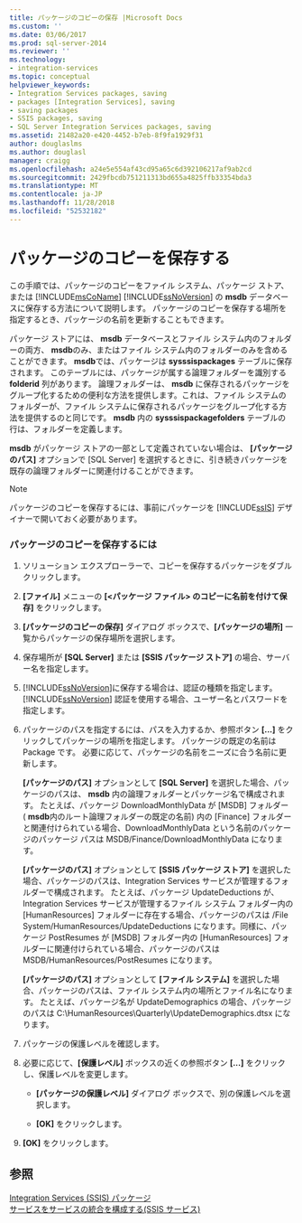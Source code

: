 ```yaml
---
title: パッケージのコピーの保存 |Microsoft Docs
ms.custom: ''
ms.date: 03/06/2017
ms.prod: sql-server-2014
ms.reviewer: ''
ms.technology:
- integration-services
ms.topic: conceptual
helpviewer_keywords:
- Integration Services packages, saving
- packages [Integration Services], saving
- saving packages
- SSIS packages, saving
- SQL Server Integration Services packages, saving
ms.assetid: 21482a20-e420-4452-b7eb-8f9fa1929f31
author: douglaslms
ms.author: douglasl
manager: craigg
ms.openlocfilehash: a24e5e554af43cd95a65c6d392106217af9ab2cd
ms.sourcegitcommit: 2429fbcdb751211313bd655a4825ffb33354bda3
ms.translationtype: MT
ms.contentlocale: ja-JP
ms.lasthandoff: 11/28/2018
ms.locfileid: "52532182"
---
```

# <a name="save-a-copy-of-a-package"></a>パッケージのコピーを保存する
  この手順では、パッケージのコピーをファイル システム、パッケージ ストア、または [!INCLUDE[msCoName](../includes/msconame-md.md)] [!INCLUDE[ssNoVersion](../includes/ssnoversion-md.md)] の **msdb** データベースに保存する方法について説明します。 パッケージのコピーを保存する場所を指定するとき、パッケージの名前を更新することもできます。  
  
 パッケージ ストアには、 **msdb** データベースとファイル システム内のフォルダーの両方、 **msdb**のみ、またはファイル システム内のフォルダーのみを含めることができます。 **msdb**では、パッケージは **sysssispackages** テーブルに保存されます。 このテーブルには、パッケージが属する論理フォルダーを識別する **folderid** 列があります。 論理フォルダーは、 **msdb** に保存されるパッケージをグループ化するための便利な方法を提供します。これは、ファイル システムのフォルダーが、ファイル システムに保存されるパッケージをグループ化する方法を提供するのと同じです。 **msdb** 内の **sysssispackagefolders** テーブルの行は、フォルダーを定義します。  
  
 **msdb** がパッケージ ストアの一部として定義されていない場合は、 **[パッケージのパス]** オプションで [SQL Server] を選択するときに、引き続きパッケージを既存の論理フォルダーに関連付けることができます。  
  
> [!NOTE]  
>  パッケージのコピーを保存するには、事前にパッケージを [!INCLUDE[ssIS](../includes/ssis-md.md)] デザイナーで開いておく必要があります。  
  
### <a name="to-save-a-copy-of-a-package"></a>パッケージのコピーを保存するには  
  
1.  ソリューション エクスプローラーで、コピーを保存するパッケージをダブルクリックします。  
  
2.  **[ファイル]** メニューの **[\<パッケージ ファイル> のコピーに名前を付けて保存]** をクリックします。  
  
3.  **[パッケージのコピーの保存]** ダイアログ ボックスで、**[パッケージの場所]** 一覧からパッケージの保存場所を選択します。  
  
4.  保存場所が **[SQL Server]** または **[SSIS パッケージ ストア]** の場合、サーバー名を指定します。  
  
5.  [!INCLUDE[ssNoVersion](../includes/ssnoversion-md.md)]に保存する場合は、認証の種類を指定します。 [!INCLUDE[ssNoVersion](../includes/ssnoversion-md.md)] 認証を使用する場合、ユーザー名とパスワードを指定します。  
  
6.  パッケージのパスを指定するには、パスを入力するか、参照ボタン **[...]** をクリックしてパッケージの場所を指定します。 パッケージの既定の名前は Package です。 必要に応じて、パッケージの名前をニーズに合う名前に更新します。  
  
     **[パッケージのパス]** オプションとして **[SQL Server]** を選択した場合、パッケージのパスは、 **msdb** 内の論理フォルダーとパッケージ名で構成されます。 たとえば、パッケージ DownloadMonthlyData が [MSDB] フォルダー ( **msdb**内のルート論理フォルダーの既定の名前) 内の [Finance] フォルダーと関連付けられている場合、DownloadMonthlyData という名前のパッケージのパッケージ パスは MSDB/Finance/DownloadMonthlyData になります。  
  
     **[パッケージのパス]** オプションとして **[SSIS パッケージ ストア]** を選択した場合、パッケージのパスは、Integration Services サービスが管理するフォルダーで構成されます。 たとえば、パッケージ UpdateDeductions が、Integration Services サービスが管理するファイル システム フォルダー内の [HumanResources] フォルダーに存在する場合、パッケージのパスは /File System/HumanResources/UpdateDeductions になります。同様に、パッケージ PostResumes が [MSDB] フォルダー内の [HumanResources] フォルダーに関連付けられている場合、パッケージのパスは MSDB/HumanResources/PostResumes になります。  
  
     **[パッケージのパス]** オプションとして **[ファイル システム]** を選択した場合、パッケージのパスは、ファイル システム内の場所とファイル名になります。 たとえば、パッケージ名が UpdateDemographics の場合、パッケージのパスは C:\HumanResources\Quarterly\UpdateDemographics.dtsx になります。  
  
7.  パッケージの保護レベルを確認します。  
  
8.  必要に応じて、**[保護レベル]** ボックスの近くの参照ボタン **[...]** をクリックし、保護レベルを変更します。  
  
    -   **[パッケージの保護レベル]** ダイアログ ボックスで、別の保護レベルを選択します。  
  
    -   **[OK]** をクリックします。  
  
9. **[OK]** をクリックします。  
  
## <a name="see-also"></a>参照  
 [Integration Services &#40;SSIS&#41; パッケージ](../../2014/integration-services/integration-services-ssis-packages.md)   
 [サービスをサービスの統合を構成する&#40;SSIS サービス&#41;](service/integration-services-service-ssis-service.md)  
  
  

